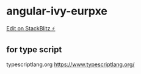 # angular-ivy-eurpxe

[Edit on StackBlitz ⚡️](https://stackblitz.com/edit/angular-ivy-eurpxe)


## for type script 
typescriptlang.org
https://www.typescriptlang.org/
